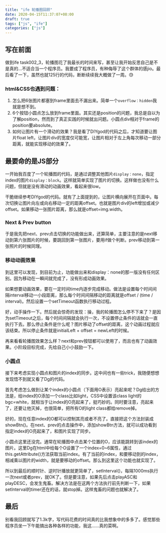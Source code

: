 ```yaml
---
title: "ife 轮播图回顾"
date: 2020-04-15T11:37:07+08:00
draft: true
tags: ["js", "ife"]
categories: ["js"]
---
```


## 写在前面

做到ife task002_3，轮播图花了我最长的时间来写，甚至让我开始反思自己是不是真的…不适合当一个程序员。我要成了程序员，有种侮辱了这个群体的感jio。最后看了一下，虽然也就125行的代码，断断续续我大概做了一周。😓

### html&CSS也遇到问题：

1. 怎么把6张图片都塞到frame里面去不漏出来。简单一个`overflow：hidden`我就是想不到。
2. 6个按钮小圆点怎么放到frame里面。其实还是position的问题，我总是自以为了解position，然而到了真正实践的时候就出问题。小圆点div相对于frame的position要absolute。
3. 如何让图片有一个滑动的效果？我是看了DIYgod的代码之后，才知道要让图片float left，让图片div的宽度仅可能宽，让图片相对于左上角每次移动一部分距离，就能实现移动的效果了。

## 最要命的是JS部分

一开始我百度了一个轮播图的代码，是通过调整其他图片`display：none`，指定index的图片`display：block`。这样就简单实现了图片的切换。这样做也没有什么问题，但就是没有滑动的动画效果，看起来很low。

干脆继续参考DIYgod的代码。就有了上面提到的，让图片横向展开在页面中。每次切换让图片向左或向右移动一定的距离offset。也就是图片div的left增加或减少offset。如果移动一张图片距离，那么就是offset=img.width。

### Next & Prev button

于是我先把next、prev点击切换的功能做出来，还算简单，主要注意的是next移动到第六张图片的时候，要跳回到第一张图片，要用if做个判断。prev移动到第一张照片的时候同理。

### 移动动画效果

到这里可以发现，到目前为止，功能做出来和display：none的那一版没有任何区别。因为移动在一瞬间就完成了，没有形成动画效果。

如果想要动画效果，要在一定时间time内逐步完成移动。做法是设置每个时间间隔interval移动一小段距离，那么每个时间间隔移动的距离就是offset / (time / interval)。然后设置一个setTimeout函数执行移动过程。

好，动手操作一下。然后就会惊奇的发现：操，我的轮播图怎么停不下来了？是因为setTimeout之后，每个时间间隔就会执行一次，不设置停止条件的话就会一直执行下去。那么停止条件是什么呢？图片移动了offset的距离，这个动画过程就应该结束。所以停止条件就是initialLeft + offset = newLeft的时候。

再来看看轮播图效果怎么样？next和prev按钮都可以使用了，而且也有了动画效果。小阶段目标完成，先给自己小小鼓励一下。

### 小圆点

接下来考虑实现小圆点和图片的index的同步。这中间也有一些trick，我随便想想发现悟不到就又看了Dg的代码。

首先考虑怎么做到让某个index的小圆点（下面用O表示）亮起来呢？Dg给出的方法是，给index的O添加一个class比如light，CSS中设置该class light的bgc=white，就相当于让index的O亮起来了，挺巧妙的。同时要注意，亮起来了，还要让他灭掉，也很简单，把所有O的light class都给remove掉。

好的，现在任意index的O都可以控制其亮或者不亮了。直接把这个方法封装成showBtn()。在next、prev的点击操作中，添加showBtn方法，就可以成功看到指定index的O亮起来了，和图片实现了同步。

小圆点这里还没完。通常在轮播图中点击某个位置的O，应该能跳转到该index的图片。这里Dg在html中给每个O设置了一个index=0~6属性，通过this.getAttribute()方法获取当前index。有了当前的index，和要移动到的index，相减乘以图片的width，就是要移动的offset。那么到这里这个功能也就实现了。

所以到最后的顺时针、逆时针播放就更简单了，setInterval()，每隔1000ms执行一次next或者prev，就OK了。但是要注意，如果先后点击playASC和playDESC，会发生鬼畜。解决方法是在这两个方法执行前先判断一下，如果setInterval的timer还在的话，就stop掉。这样鬼畜的问题也就解决了。

## 最后

别看我回顾就写了1.3k字，写代码花费的时间真的比我想象中的多多了。感觉那些程序员坐一下午能搞出各种各样的功能，我这……真的菜啊。

